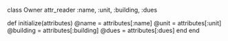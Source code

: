 class Owner
    attr_reader   :name,
                  :unit,
                  :building,
                  :dues

  def initialize(attributes)
    @name = attributes[:name]
    @unit = attributes[:unit]
    @building = attributes[:building]
    @dues = attributes[:dues]
  end
end
